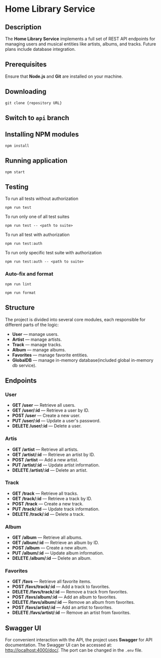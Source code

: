 # Home Library Service

## Description

The **Home Library Service**  implements a full set of REST API endpoints for managing users and musical entities like artists, albums, and tracks. Future plans include database integration.
## Prerequisites

Ensure that **Node.js** and **Git** are installed on your machine.

## Downloading

```git clone {repository URL}```

## Switch to ```api``` branch
## Installing NPM modules

```npm install```

## Running application

```npm start```


## Testing
To run all tests without authorization

```npm run test```

To run only one of all test suites

```npm run test -- <path to suite>```

To run all test with authorization

```npm run test:auth```

To run only specific test suite with authorization

```npm run test:auth -- <path to suite>```

### Auto-fix and format

```npm run lint```

```npm run format```


## Structure

The project is divided into several core modules, each responsible for different parts of the logic:

- **User** — manage users.
- **Artist** — manage artists.
- **Track** — manage tracks.
- **Album** — manage albums.
- **Favorites** — manage favorite entities.
- **GlobalDB** — manage in-memory database(included global in-memory db service).

## Endpoints

### User

- **GET /user** — Retrieve all users.
- **GET /user/:id** — Retrieve a user by ID.
- **POST /user** — Create a new user.
- **PUT /user/:id** — Update a user's password.
- **DELETE /user/:id** — Delete a user.

### Artis

- **GET /artist** — Retrieve all artists.
- **GET /artist/:id** — Retrieve an artist by ID.
- **POST /artist** — Add a new artist.
- **PUT /artist/:id** — Update artist information.
- **DELETE /artist/:id** — Delete an artist.

### Track

- **GET /track** — Retrieve all tracks.
- **GET /track/:id** — Retrieve a track by ID.
- **POST /track** — Create a new track.
- **PUT /track/:id** — Update track information.
- **DELETE /track/:id** — Delete a track.

### Album

- **GET /album** — Retrieve all albums.
- **GET /album/:id** — Retrieve an album by ID.
- **POST /album** — Create a new album.
- **PUT /album/:id** — Update album information.
- **DELETE /album/:id** — Delete an album.

### Favorites

- **GET /favs** — Retrieve all favorite items.
- **POST /favs/track/:id** — Add a track to favorites.
- **DELETE /favs/track/:id** — Remove a track from favorites.
- **POST /favs/album/:id** — Add an album to favorites.
- **DELETE /favs/album/:id** — Remove an album from favorites.
- **POST /favs/artist/:id** — Add an artist to favorites.
- **DELETE /favs/artist/:id** — Remove an artist from favorites.

## Swagger UI

For convenient interaction with the API, the project uses **Swagger** for API documentation. The Swagger UI can be accessed at: [http://localhost:4000/doc/](http://localhost:4000/doc/). The port can be changed in the `.env` file.

